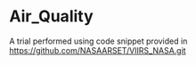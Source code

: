 # Air_Quality

A trial performed using code snippet provided in https://github.com/NASAARSET/VIIRS_NASA.git
